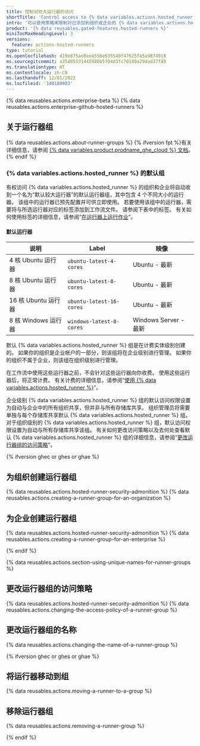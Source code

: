 ```yaml
---
title: 控制对较大运行器的访问
shortTitle: 'Control access to {% data variables.actions.hosted_runner %}s'
intro: '可以使用策略来限制对已添加到组织或企业的 {% data variables.actions.hosted_runner %} 的访问。'
product: '{% data reusables.gated-features.hosted-runners %}'
miniTocMaxHeadingLevel: 3
versions:
  feature: actions-hosted-runners
type: tutorial
ms.openlocfilehash: d19e875ae8ee4556e635540f47625fa5a9874918
ms.sourcegitcommit: a35d85531445980b5f04d3fc70180a29dad37f89
ms.translationtype: HT
ms.contentlocale: zh-CN
ms.lasthandoff: 12/01/2022
ms.locfileid: '148189903'
---
```

{% data reusables.actions.enterprise-beta %} {% data reusables.actions.enterprise-github-hosted-runners %}

## 关于运行器组

{% data reusables.actions.about-runner-groups %} {% ifversion fpt %}有关详细信息，请参阅 [{% data variables.product.prodname_ghe_cloud %} 文档](/enterprise-cloud@latest/actions/using-github-hosted-runners/controlling-access-to-larger-runners)。{% endif %}

### {% data variables.actions.hosted_runner %} 的默认组

有权访问 {% data variables.actions.hosted_runner %} 的组织和企业将自动收到一个名为“默认较大运行器”的默认运行器组，其中包含 4 个不同大小的运行器。 该组中的运行器已预先配置并可供立即使用。 若要使用该组中的运行器，需要将与所选运行器对应的标签添加到工作流文件。 请参阅下表中的标签。 有关如何使用标签的详细信息，请参阅“[在运行器上运行作业](/actions/using-github-hosted-runners/using-larger-runners#running-jobs-on-your-runner)”。


#### 默认运行器

|说明 | Label | 映像 |
| ------- | ------- | ------ |
| 4 核 Ubuntu 运行器 | `ubuntu-latest-4-cores` | Ubuntu - 最新 |
| 8 核 Ubuntu 运行器 | `ubuntu-latest-8-cores` | Ubuntu - 最新 |
| 16 核 Ubuntu 运行器 | `ubuntu-latest-16-cores` | Ubuntu - 最新 |
| 8 核 Windows 运行器 | `windows-latest-8-cores` | Windows Server - 最新 |

默认 {% data variables.actions.hosted_runner %} 组是在计费实体级别创建的。 如果你的组织是企业帐户的一部分，则该组将在企业级别进行管理。 如果你的组织不属于企业，则该组在组织级别进行管理。 

在工作流中使用这些运行器之前，不会针对这些运行器向你收费。 使用这些运行器后，将正常计费。 有关计费的详细信息，请参阅“[使用 {% data variables.actions.hosted_runner %}](/actions/using-github-hosted-runners/using-larger-runners#understanding-billing)”。

企业级别 {% data variables.actions.hosted_runner %} 组的默认访问权限设置为自动与企业中的所有组织共享，但并非与所有存储库共享。 组织管理员将需要单独与每个存储库共享默认 {% data variables.actions.hosted_runner %} 组。 对于组织级别的 {% data variables.actions.hosted_runner %} 组，默认访问权限设置为自动与所有存储库共享该组。 有关如何更改访问策略以及去何处查看默认 {% data variables.actions.hosted_runner %} 组的详细信息，请参阅“[更改运行器组的访问策略](#changing-the-access-policy-of-a-runner-group)”。

{% ifversion ghec or ghes or ghae %}

## 为组织创建运行器组

{% data reusables.actions.hosted-runner-security-admonition %} {% data reusables.actions.creating-a-runner-group-for-an-organization %}

## 为企业创建运行器组

{% data reusables.actions.hosted-runner-security-admonition %} {% data reusables.actions.creating-a-runner-group-for-an-enterprise %}

{% endif %}

{% data reusables.actions.section-using-unique-names-for-runner-groups %}

## 更改运行器组的访问策略

{% data reusables.actions.hosted-runner-security-admonition %} {% data reusables.actions.changing-the-access-policy-of-a-runner-group %}

## 更改运行器组的名称

{% data reusables.actions.changing-the-name-of-a-runner-group %}

{% ifversion ghec or ghes or ghae %}
## 将运行器移动到组

{% data reusables.actions.moving-a-runner-to-a-group %}

## 移除运行器组

{% data reusables.actions.removing-a-runner-group %}

{% endif %}
